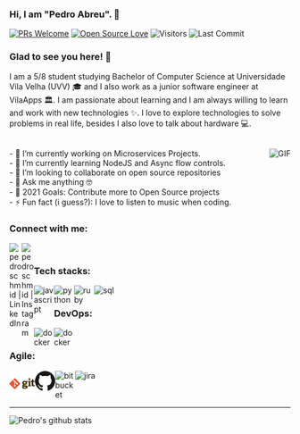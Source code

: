 <!-- <p align="left"> <img src="https://komarev.com/ghpvc/?username=Snehakri022" alt="pedroschmid" /> </p> -->


### Hi, I am "Pedro Abreu". 👋

[![PRs Welcome](https://img.shields.io/badge/PRs-welcome-brightgreen.svg?style=flat&logo=github)](https://github.com/pedroschmid)
[![Open Source Love](https://badges.frapsoft.com/os/v2/open-source.svg?v=103)](https://github.com/pedroschmid)
<img alt="Visitors" src="https://komarev.com/ghpvc/?username=Spedroschmid&style=flat&labelColor=black&logo=github&label=PROFILE+VIEWS&color=29bf12"/>
<img alt="Last Commit" src="https://img.shields.io/github/last-commit/pedroschmid/pedroschmid?logo=markdown&label=LAST+UPDATE&color=29bf12&style=flat">

### Glad to see you here!  🤩  &nbsp;
I am a 5/8 student studying Bachelor of Computer Science at Universidade Vila Velha (UVV) 🎓 and I also work as a junior software engineer at VilaApps 🏛. I am passionate about learning and I am always willing to learn and work with new technologies ✨. I love to explore technologies to solve problems in real life, besides I also love to talk about hardware 💻.

<br/>

<img align="right" height="270px" alt="GIF" src="https://i.pinimg.com/originals/e4/26/70/e426702edf874b181aced1e2fa5c6cde.gif" />
- 🔭 I’m currently working on Microservices Projects.<br />
- 🌱 I’m currently learning NodeJS and Async flow controls.<br />
- 👯 I’m looking to collaborate on open source repositories<br />
- 💬 Ask me anything 🤓<br />
- 🥅 2021 Goals: Contribute more to Open Source projects<br />
- ⚡ Fun fact (i guess?): I love to listen to music when coding.<br />

### Connect with me:

[<img align="left" alt="pedroschmid  | LinkedIn" width="22px" src="https://cdn.jsdelivr.net/npm/simple-icons@v3/icons/linkedin.svg" />](https://www.linkedin.com/in/pedroschmid/)
[<img align="left" alt="pedroschmid  | Instagram" width="22px" src="https://cdn.jsdelivr.net/npm/simple-icons@v3/icons/instagram.svg" />](https://www.instagram.com/uchiha.pedr0/)

<br />

### Tech stacks:

<img align="left" alt="javascript" width="36px" src="https://www.edsonemiliano.com.br/blog/wp-content/uploads/2015/04/icon.javascript.png" />
<img align="left" alt="python" width="36px" src="https://github.com/seema1711/seema1711/raw/master/download.jpg" />
<img align="left" alt="ruby" width="36px" src="https://icons-for-free.com/iconfiles/png/512/end+long+shadow+programming+language+rails+ruby+web+web+technology-1320184847854241323.png" />
<img align="left" alt="sql" width="36px" src="https://lh3.googleusercontent.com/proxy/D7YuxcTwZKRSN6xc4yY7lBUe-WoR4Kj0bTfheKFXAvFxv2uyR-8J70AqT1H6Y6-ww_kQXQXCZo_jUSolOEFtTOKz9tpmnvoqxKrQ8isKgm2RwxP6" />

<br />

### DevOps:

<img align="left" alt="docker" width="36px" src="https://cdn4.iconfinder.com/data/icons/logos-and-brands/512/97_Docker_logo_logos-512.png" />
<img align="left" alt="docker" width="36px" src="https://cdn4.iconfinder.com/data/icons/vector-brand-logos/40/Linux-512.png" />

<br />

### Agile:

<img align="left" alt="git" width="46px" src="https://raw.githubusercontent.com/github/explore/80688e429a7d4ef2fca1e82350fe8e3517d3494d/topics/git/git.png" />
<img align="left" alt="gitHub" width="36px" src="https://raw.githubusercontent.com/github/explore/78df643247d429f6cc873026c0622819ad797942/topics/github/github.png" />
<img align="left" alt="bitbucket" width="36px" src="https://cdn.iconscout.com/icon/free/png-512/bitbucket-226075.png" />
<img align="left" alt="jira" width="36px" src="https://symbols-electrical.getvecta.com/stencil_85/33_jira-icon.6a60be29f8.jpg" />

<br />
<br />
<br />




---

![Pedro's github stats](https://github-readme-stats.vercel.app/api?username=pedroschmid&show_icons=true&theme=tokyonight)
